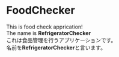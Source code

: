 # FoodChecker
This is food check apprication!  
The name is **RefrigeratorChecker**  
これは食品管理を行うアプリケーションです。  
名前を**RefrigeratorChecker**と言います。
